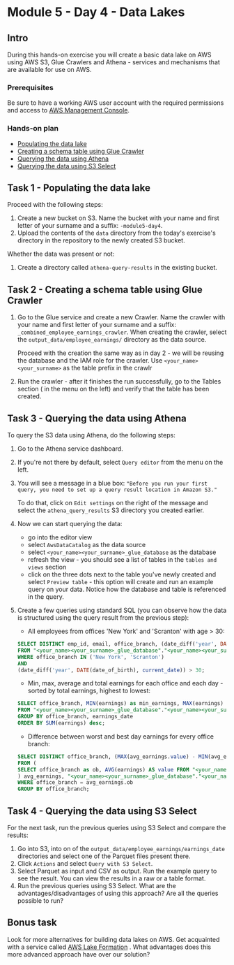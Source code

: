 # Module 5 - Day 4 - Data Lakes

## Intro

During this hands-on exercise you will create a basic data lake on AWS using AWS S3,
Glue Crawlers and Athena - services and mechanisms that are available for use on
AWS.

### Prerequisites

Be sure to have a working AWS user account with the required permissions and access
to [AWS Management Console](https://aws.amazon.com/console/).

### Hands-on plan

- [Populating the data lake](#task-1---populating-the-data-lake)
- [Creating a schema table using Glue Crawler](#task-2---creating-a-schema-table-using-glue-crawler)
- [Querying the data using Athena](#task-3---querying-the-data-using-athena)
- [Querying the data using S3 Select](#task-4---querying-the-data-using-s3-select)

## Task 1 - Populating the data lake

Proceed with the following steps:

1. Create a new bucket on S3. Name the bucket with your name and first letter of your
   surname and a suffix: `-module5-day4`.
2. Upload the contents of the `data` directory from the today's exercise's directory in
   the repository to the newly created S3 bucket.

Whether the data was present or not:

1. Create a directory called `athena-query-results` in the existing bucket.

## Task 2 - Creating a schema table using Glue Crawler

1. Go to the Glue service and create a new Crawler. Name the crawler with your name and
   first letter of your surname and a suffix: `_combined_employee_earnings_crawler`.
   When
   creating the crawler, select the `output_data/employee_earnings/` directory as the
   data
   source.

   Proceed with the creation the same way as in day 2 - we will be reusing the
   database and the IAM role for the crawler. Use `<your_name><your_surname>` as the
   table prefix in the crawlr
2. Run the crawler - after it finishes the run successfully, go to the Tables section (
   in the menu on the left) and verify that the table has been created.

## Task 3 - Querying the data using Athena

To query the S3 data using Athena, do the following steps:

1. Go to the Athena service dashboard.
2. If you're not there by default, select `Query editor` from the menu on the left.
3. You will see a message in a blue
   box: `"Before you run your first query, you need to set up a query result location in Amazon S3."`

   To do that, click on `Edit settings` on the right of the message and select the
   `athena_query_results` S3 directory you created earlier.
4. Now we can start querying the data:
    - go into the editor view
    - select `AwsDataCatalog` as the data source
    - select `<your_name><your_surname>_glue_database` as the database
    - refresh the view - you should see a list of tables in the `tables and views`
      section
    - click on the three dots next to the table you've newly created and
      select `Preview table` - this option will create and run an example query on your
      data. Notice how the database and table is referenced in the query.
5. Create a few queries using standard SQL (you can observe how the data is structured
   using the query result from the previous step):
    - All employees from offices 'New York' and 'Scranton' with age > 30:
   ```sql
   SELECT DISTINCT emp_id, email, office_branch, (date_diff('year', DATE(date_of_birth), current_date)) AS age
   FROM "<your_name><your_surname>_glue_database"."<your_name><your_surname>_employee_earnings"
   WHERE office_branch IN ('New York', 'Scranton')
   AND
   (date_diff('year', DATE(date_of_birth), current_date)) > 30;
   ```
    - Min, max, average and total earnings for each office and each day - sorted by
      total earnings, highest to lowest:
   ```sql
   SELECT office_branch, MIN(earnings) as min_earnings, MAX(earnings) as max_earnings, AVG(earnings) as avg_earnings, SUM(earnings) as total_earnings, earnings_date
   FROM "<your_name><your_surname>_glue_database"."<your_name><your_surname>_employee_earnings"
   GROUP BY office_branch, earnings_date
   ORDER BY SUM(earnings) desc;
   ```
    - Difference between worst and best day earnings for every office branch:
   ```sql
   SELECT DISTINCT office_branch, (MAX(avg_earnings.value) - MIN(avg_earnings.value)) as earnings_range
   FROM (
   SELECT office_branch as ob, AVG(earnings) AS value FROM "<your_name><your_surname>_glue_database"."<your_name><your_surname>_employee_earnings" GROUP BY office_branch, earnings_date
   ) avg_earnings, "<your_name><your_surname>_glue_database"."<your_name><your_surname>_employee_earnings"
   WHERE office_branch = avg_earnings.ob
   GROUP BY office_branch;
   ```

## Task 4 - Querying the data using S3 Select

For the next task, run the previous queries using S3 Select and compare the results:

1. Go into S3, into on of the `output_data/employee_earnings/earnings_date` directories and select
   one of the Parquet files present there.
2. Click `Actions` and select `Query with S3 Select`.
3. Select Parquet as input and CSV as output. Run the example query to see the result.
   You can view the results in a raw or a table format.
4. Run the previous queries using S3 Select. What are the advantages/disadvantages of
   using this approach? Are all the queries possible to run?

## Bonus task

Look for more alternatives for building data lakes on AWS.
Get acquainted with a service
called [AWS Lake Formation](https://docs.aws.amazon.com/lake-formation/latest/dg/what-is-lake-formation.html)
.
What advantages does this more advanced approach have over our solution?
